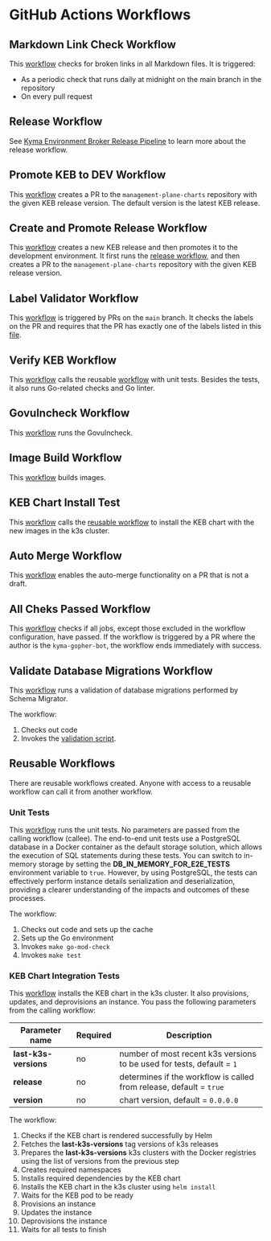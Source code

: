 # GitHub Actions Workflows

## Markdown Link Check Workflow

This [workflow](/.github/workflows/markdown-link-check.yaml) checks for broken links in all Markdown files. It is triggered:

* As a periodic check that runs daily at midnight on the main branch in the repository
* On every pull request

## Release Workflow

See [Kyma Environment Broker Release Pipeline](04-20-release.md) to learn more about the release workflow.

## Promote KEB to DEV Workflow

This [workflow](/.github/workflows/promote-keb-to-dev.yaml) creates a PR to the `management-plane-charts` repository with the given KEB release version. The default version is the latest KEB release.

## Create and Promote Release Workflow

This [workflow](/.github/workflows/create-and-promote-release.yaml) creates a new KEB release and then promotes it to the development environment. It first runs the [release workflow](04-20-release.md), and then creates a PR to the `management-plane-charts` repository with the given KEB release version.

## Label Validator Workflow

This [workflow](/.github/workflows/label-validator.yml) is triggered by PRs on the `main` branch. It checks the labels on the PR and requires that the PR has exactly one of the labels listed in this [file](/.github/release.yml).

## Verify KEB Workflow

This [workflow](/.github/workflows/run-verify.yaml) calls the reusable [workflow](/.github/workflows/run-unit-tests-reusable.yaml) with unit tests.
Besides the tests, it also runs Go-related checks and Go linter.

## Govulncheck Workflow

This [workflow](/.github/workflows/run-govulncheck.yaml) runs the Govulncheck.

## Image Build Workflow

This [workflow](/.github/workflows/pull-build-images.yaml) builds images.

## KEB Chart Install Test

This [workflow](/.github/workflows/run-keb-chart-install-tests.yaml) calls the [reusable workflow](/.github/workflows/run-keb-chart-install-tests-reusable.yaml) to install the KEB chart with the new images in the k3s cluster.

## Auto Merge Workflow

This [workflow](/.github/workflows/auto-merge.yaml) enables the auto-merge functionality on a PR that is not a draft.

## All Cheks Passed Workflow

This [workflow](/.github/workflows/pr-checks.yaml) checks if all jobs, except those excluded in the workflow configuration, have passed. If the workflow is triggered by a PR where the author is the `kyma-gopher-bot`, the workflow ends immediately with success.

## Validate Database Migrations Workflow

This [workflow](/.github/workflows/pull-validate-schema-migrator.yaml) runs a validation of database migrations performed by Schema Migrator.

The workflow:

1. Checks out code
2. Invokes the [validation script](/scripts/schemamigrator/validate.sh).

## Reusable Workflows

There are reusable workflows created. Anyone with access to a reusable workflow can call it from another workflow.

### Unit Tests

This [workflow](/.github/workflows/run-unit-tests-reusable.yaml) runs the unit tests.
No parameters are passed from the calling workflow (callee).
The end-to-end unit tests use a PostgreSQL database in a Docker container as the default storage solution, which allows
the execution of SQL statements during these tests. You can switch to in-memory storage 
by setting the **DB_IN_MEMORY_FOR_E2E_TESTS** environment variable to `true`. However, by using PostgreSQL, the tests can effectively perform
instance details serialization and deserialization, providing a clearer understanding of the impacts and outcomes of these processes.

The workflow:

1. Checks out code and sets up the cache
2. Sets up the Go environment
3. Invokes `make go-mod-check`
4. Invokes `make test`

### KEB Chart Integration Tests

This [workflow](/.github/workflows/run-keb-chart-integration-tests-reusable.yaml) installs the KEB chart in the k3s cluster. It also provisions, updates, and deprovisions an instance. You pass the following parameters from the calling workflow:

| Parameter name  | Required | Description                                                          |
| ------------- | ------------- |----------------------------------------------------------------------|
| **last-k3s-versions**  | no  | number of most recent k3s versions to be used for tests, default = `1` |
| **release**  | no  | determines if the workflow is called from release, default = `true` |
| **version**  | no  | chart version, default = `0.0.0.0` |

The workflow:

1. Checks if the KEB chart is rendered successfully by Helm
2. Fetches the **last-k3s-versions** tag versions of k3s releases 
3. Prepares the **last-k3s-versions** k3s clusters with the Docker registries using the list of versions from the previous step
4. Creates required namespaces
5. Installs required dependencies by the KEB chart
6. Installs the KEB chart in the k3s cluster using `helm install`
7. Waits for the KEB pod to be ready
8. Provisions an instance
9. Updates the instance  
10. Deprovisions the instance  
11. Waits for all tests to finish
